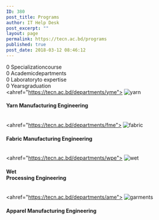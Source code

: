 ```yaml
---
ID: 380
post_title: Programs
author: IT Help Desk
post_excerpt: ""
layout: page
permalink: https://tecn.ac.bd/programs
published: true
post_date: 2018-03-12 08:46:12
---
```

0
                Specializationcourse            
        <!-- .pp-counter-container -->
                0
                Academicdepartments            
        <!-- .pp-counter-container -->
                0
                Laboratoryto expertise            
        <!-- .pp-counter-container -->
                0
                Yearsgraduation            
        <!-- .pp-counter-container -->
			        <ahref="https://tecn.ac.bd/departments/yme">
                        <img src="https://res.cloudinary.com/tecn/image/upload/v1564029726/yarn-1_j5w6he.jpg" title="yarn" alt="yarn" />                    
                    <h4>Yarn Manufacturing Engineering</h4>                
                                            <!-- .pp-info-box-content -->
        </a>
			        <ahref="https://tecn.ac.bd/departments/fme">
                        <img src="https://res.cloudinary.com/tecn/image/upload/v1564029727/fabric-1_pjulsp.jpg" title="fabric" alt="fabric" />                    
                    <h4>Fabric Manufacturing Engineering</h4>                
                                            <!-- .pp-info-box-content -->
        </a>
			        <ahref="https://tecn.ac.bd/departments/wpe">
                        <img src="https://res.cloudinary.com/tecn/image/upload/v1564029726/wet-1_weypqi.jpg" title="wet" alt="wet" />                    
                    <h4>Wet<br>Processing Engineering</h4>                
                                            <!-- .pp-info-box-content -->
        </a>
			        <ahref="https://tecn.ac.bd/departments/ame">
                        <img src="https://res.cloudinary.com/tecn/image/upload/v1564029727/garments-1_hnyvez.jpg" title="garments" alt="garments" />                    
                    <h4>Apparel Manufacturing Engineering</h4>                
                                            <!-- .pp-info-box-content -->
        </a>